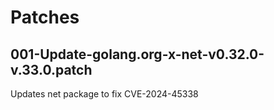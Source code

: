 # Patches

## 001-Update-golang.org-x-net-v0.32.0-v.33.0.patch

Updates net package to fix CVE-2024-45338
